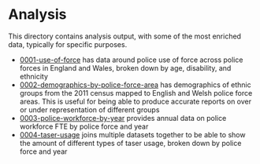 # Analysis

This directory contains analysis output, with some of the most enriched data, typically for specific purposes.

- [0001-use-of-force](0001-use-of-force) has data around police use of force across police forces in England and Wales, broken down by age, disability, and ethnicity
- [0002-demographics-by-police-force-area](0002-demographics-by-police-force-area) has demographics of ethnic groups from the 2011 census mapped to English and Welsh police force areas. This is useful for being able to produce accurate reports on over or under representation of different groups
- [0003-police-workforce-by-year](0003-police-workforce-by-year) provides annual data on police workforce FTE by police force and year
- [0004-taser-usage](0004-taser-usage) joins multiple datasets together to be able to show the amount of different types of taser usage, broken down by police force and year